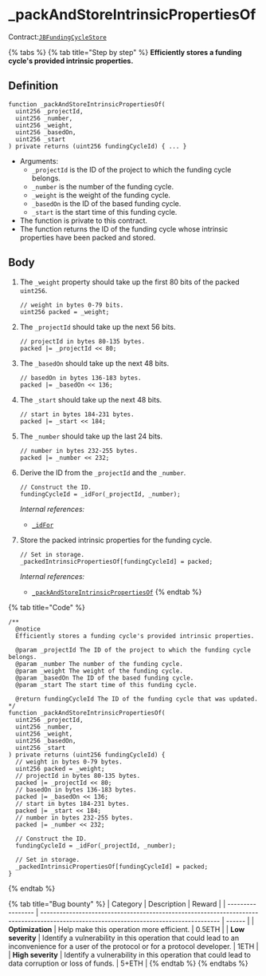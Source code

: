 # \_packAndStoreIntrinsicPropertiesOf

Contract:[`JBFundingCycleStore`](../)​

{% tabs %}
{% tab title="Step by step" %}
**Efficiently stores a funding cycle's provided intrinsic properties.**

## Definition

```solidity
function _packAndStoreIntrinsicPropertiesOf(
  uint256 _projectId,
  uint256 _number,
  uint256 _weight,
  uint256 _basedOn,
  uint256 _start
) private returns (uint256 fundingCycleId) { ... }
```

* Arguments:
  * `_projectId` is the ID of the project to which the funding cycle belongs.
  * `_number` is the number of the funding cycle.
  * `_weight` is the weight of the funding cycle.
  * `_basedOn` is the ID of the based funding cycle.
  * `_start` is the start time of this funding cycle.
* The function is private to this contract.
* The function returns the ID of the funding cycle whose intrinsic properties have been packed and stored.

## Body

1.  The `_weight` property should take up the first 80 bits of the packed `uint256`.

    ```solidity
    // weight in bytes 0-79 bits.
    uint256 packed = _weight;
    ```
2.  The `_projectId` should take up the next 56 bits.

    ```solidity
    // projectId in bytes 80-135 bytes.
    packed |= _projectId << 80;
    ```
3.  The `_basedOn` should take up the next 48 bits.

    ```solidity
    // basedOn in bytes 136-183 bytes.
    packed |= _basedOn << 136;
    ```
4.  The `_start` should take up the next 48 bits.

    ```solidity
    // start in bytes 184-231 bytes.
    packed |= _start << 184;
    ```
5.  The `_number` should take up the last 24 bits.

    ```solidity
    // number in bytes 232-255 bytes.
    packed |= _number << 232;
    ```
6.  Derive the ID from the `_projectId` and the `_number`.

    ```solidity
    // Construct the ID.
    fundingCycleId = _idFor(_projectId, _number);
    ```

    _Internal references:_

    * [`_idFor`](../read/_idfor.md)
7.  Store the packed intrinsic properties for the funding cycle.

    ```solidity
    // Set in storage.
    _packedIntrinsicPropertiesOf[fundingCycleId] = packed;
    ```

    _Internal references:_

    * [`_packAndStoreIntrinsicPropertiesOf`](\_packandstoreintrinsicpropertiesof.md)
{% endtab %}

{% tab title="Code" %}
```solidity
/**
  @notice 
  Efficiently stores a funding cycle's provided intrinsic properties.

  @param _projectId The ID of the project to which the funding cycle belongs.
  @param _number The number of the funding cycle.
  @param _weight The weight of the funding cycle.
  @param _basedOn The ID of the based funding cycle.
  @param _start The start time of this funding cycle.

  @return fundingCycleId The ID of the funding cycle that was updated.
*/
function _packAndStoreIntrinsicPropertiesOf(
  uint256 _projectId,
  uint256 _number,
  uint256 _weight,
  uint256 _basedOn,
  uint256 _start
) private returns (uint256 fundingCycleId) {
  // weight in bytes 0-79 bytes.
  uint256 packed = _weight;
  // projectId in bytes 80-135 bytes.
  packed |= _projectId << 80;
  // basedOn in bytes 136-183 bytes.
  packed |= _basedOn << 136;
  // start in bytes 184-231 bytes.
  packed |= _start << 184;
  // number in bytes 232-255 bytes.
  packed |= _number << 232;

  // Construct the ID.
  fundingCycleId = _idFor(_projectId, _number);

  // Set in storage.
  _packedIntrinsicPropertiesOf[fundingCycleId] = packed;
}
```
{% endtab %}

{% tab title="Bug bounty" %}
| Category          | Description                                                                                                                            | Reward |
| ----------------- | -------------------------------------------------------------------------------------------------------------------------------------- | ------ |
| **Optimization**  | Help make this operation more efficient.                                                                                               | 0.5ETH |
| **Low severity**  | Identify a vulnerability in this operation that could lead to an inconvenience for a user of the protocol or for a protocol developer. | 1ETH   |
| **High severity** | Identify a vulnerability in this operation that could lead to data corruption or loss of funds.                                        | 5+ETH  |
{% endtab %}
{% endtabs %}
